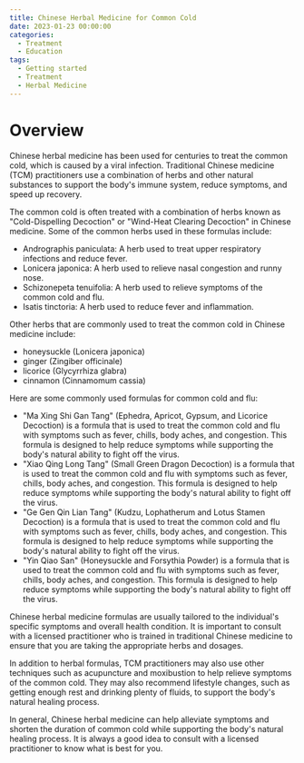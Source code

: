 ```yaml
---
title: Chinese Herbal Medicine for Common Cold
date: 2023-01-23 00:00:00
categories:
  - Treatment
  - Education
tags:
  - Getting started
  - Treatment
  - Herbal Medicine
---
```


# Overview

Chinese herbal medicine has been used for centuries to treat the common cold, which is caused by a viral infection. Traditional Chinese medicine (TCM) practitioners use a combination of herbs and other natural substances to support the body's immune system, reduce symptoms, and speed up recovery.

The common cold is often treated with a combination of herbs known as "Cold-Dispelling Decoction" or "Wind-Heat Clearing Decoction" in Chinese medicine. Some of the common herbs used in these formulas include:

- Andrographis paniculata: A herb used to treat upper respiratory infections and reduce fever.
- Lonicera japonica: A herb used to relieve nasal congestion and runny nose.
- Schizonepeta tenuifolia: A herb used to relieve symptoms of the common cold and flu.
- Isatis tinctoria: A herb used to reduce fever and inflammation.

Other herbs that are commonly used to treat the common cold in Chinese medicine include:

- honeysuckle (Lonicera japonica)
- ginger (Zingiber officinale)
- licorice (Glycyrrhiza glabra)
- cinnamon (Cinnamomum cassia)

Here are some commonly used formulas for common cold and flu:

- "Ma Xing Shi Gan Tang" (Ephedra, Apricot, Gypsum, and Licorice Decoction) is a formula that is used to treat the common cold and flu with symptoms such as fever, chills, body aches, and congestion. This formula is designed to help reduce symptoms while supporting the body's natural ability to fight off the virus.
- "Xiao Qing Long Tang" (Small Green Dragon Decoction) is a formula that is used to treat the common cold and flu with symptoms such as fever, chills, body aches, and congestion. This formula is designed to help reduce symptoms while supporting the body's natural ability to fight off the virus.
- "Ge Gen Qin Lian Tang" (Kudzu, Lophatherum and Lotus Stamen Decoction) is a formula that is used to treat the common cold and flu with symptoms such as fever, chills, body aches, and congestion. This formula is designed to help reduce symptoms while supporting the body's natural ability to fight off the virus.
- "Yin Qiao San" (Honeysuckle and Forsythia Powder) is a formula that is used to treat the common cold and flu with symptoms such as fever, chills, body aches, and congestion. This formula is designed to help reduce symptoms while supporting the body's natural ability to fight off the virus.

Chinese herbal medicine formulas are usually tailored to the individual's specific symptoms and overall health condition. It is important to consult with a licensed practitioner who is trained in traditional Chinese medicine to ensure that you are taking the appropriate herbs and dosages.

In addition to herbal formulas, TCM practitioners may also use other techniques such as acupuncture and moxibustion to help relieve symptoms of the common cold. They may also recommend lifestyle changes, such as getting enough rest and drinking plenty of fluids, to support the body's natural healing process.

In general, Chinese herbal medicine can help alleviate symptoms and shorten the duration of common cold while supporting the body's natural healing process. It is always a good idea to consult with a licensed practitioner to know what is best for you.
